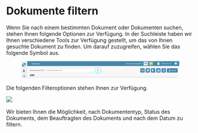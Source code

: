 # Dokumente filtern

Wenn Sie nach einem bestimmten Dokument oder Dokumenten suchen, stehen Ihnen folgende Optionen zur Verfügung. In der Suchleiste haben wir Ihnen verschiedene Tools zur Verfügung gestellt, um das von Ihnen gesuchte Dokument zu finden. Um darauf zuzugreifen, wählen Sie das folgende Symbol aus.

<figure><img src="../../../.gitbook/assets/filtering-documents.png" alt=""><figcaption></figcaption></figure>

Die folgenden Filteroptionen stehen Ihnen zur Verfügung.

![](https://lh7-us.googleusercontent.com/VViCqWz9H_347QkeQ-CNQLP-XifbTD5058czQEhhk7q2AHs5oZqh79XOg_HyxTiAdcUiyJn0tDiblH8UwRZnq20E_Nia4u1sAOZEnEVJgcsVUN3K5MMb5d8hu1Jn0lTuRMMcz9nEASiW2mC4gKWZkhI)

Wir bieten Ihnen die Möglichkeit, nach Dokumententyp, Status des Dokuments, dem Beauftragten des Dokuments und nach dem Datum zu filtern.
